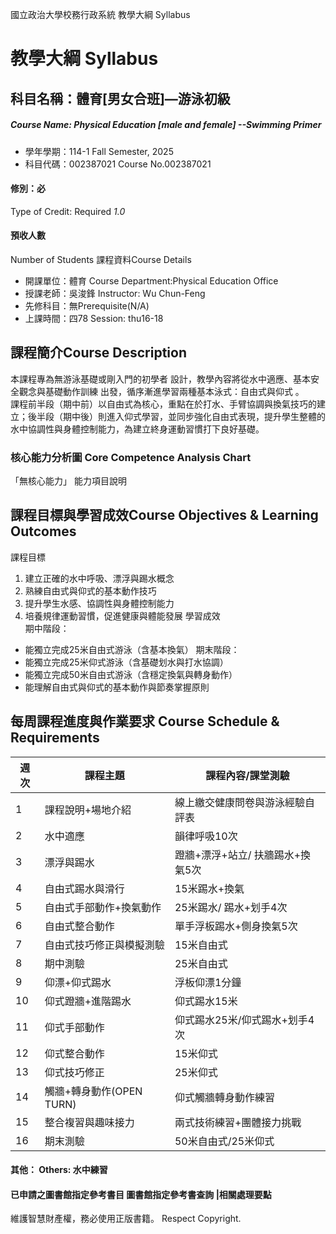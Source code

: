 國立政治大學校務行政系統 教學大綱 Syllabus
# 教學大綱 Syllabus
##  科目名稱：體育[男女合班]—游泳初級
#####  Course Name: Physical Education [male and female] --Swimming Primer
  * 學年學期：114-1 Fall Semester, 2025 
  * 科目代碼：002387021 Course No.002387021
#### 修別：必
Type of Credit: Required 
_1.0_
#### 預收人數
Number of Students
課程資料Course Details
  * 開課單位：體育 Course Department:Physical Education Office 
  * 授課老師：吳浚鋒 Instructor: Wu Chun-Feng 
  * 先修科目：無Prerequisite(N/A)
  * 上課時間：四78 Session: thu16-18
##  課程簡介Course Description
本課程專為無游泳基礎或剛入門的初學者 設計，教學內容將從水中適應、基本安全觀念與基礎動作訓練 出發，循序漸進學習兩種基本泳式：自由式與仰式 。  
課程前半段（期中前）以自由式為核心，重點在於打水、手臂協調與換氣技巧的建立；後半段（期中後）則進入仰式學習，並同步強化自由式表現，提升學生整體的水中協調性與身體控制能力，為建立終身運動習慣打下良好基礎。
###  核心能力分析圖 Core Competence Analysis Chart
「無核心能力」 
能力項目說明
##  課程目標與學習成效Course Objectives & Learning Outcomes 
課程目標
  1. 建立正確的水中呼吸、漂浮與踢水概念
  2. 熟練自由式與仰式的基本動作技巧
  3. 提升學生水感、協調性與身體控制能力
  4. 培養規律運動習慣，促進健康與體能發展
學習成效  
期中階段：
  * 能獨立完成25米自由式游泳（含基本換氣）
期末階段：
  * 能獨立完成25米仰式游泳（含基礎划水與打水協調）
  * 能獨立完成50米自由式游泳（含穩定換氣與轉身動作）
  * 能理解自由式與仰式的基本動作與節奏掌握原則
##  每周課程進度與作業要求 Course Schedule & Requirements
週次 |  課程主題 |  課程內容/課堂測驗  
---|---|---  
1 |  課程說明+場地介紹 |  線上繳交健康問卷與游泳經驗自評表  
2 |  水中適應 |  韻律呼吸10次  
3 |  漂浮與踢水 |  蹬牆+漂浮+站立/ 扶牆踢水+換氣5次  
4 |  自由式踢水與滑行 |  15米踢水+換氣  
5 |  自由式手部動作+換氣動作 |  25米踢水/ 踢水+划手4次  
6 |  自由式整合動作 |  單手浮板踢水+側身換氣5次  
7 |  自由式技巧修正與模擬測驗 |  15米自由式  
8 |  期中測驗 |  25米自由式  
9 |  仰漂+仰式踢水 |  浮板仰漂1分鐘  
10 |  仰式蹬牆+進階踢水 |  仰式踢水15米  
11 |  仰式手部動作 |  仰式踢水25米/仰式踢水+划手4次  
12 |  仰式整合動作 |  15米仰式  
13 |  仰式技巧修正 |  25米仰式  
14 |  觸牆+轉身動作(OPEN TURN) |  仰式觸牆轉身動作練習  
15 |  整合複習與趣味接力 |  兩式技術練習+團體接力挑戰  
16 |  期末測驗 |  50米自由式/25米仰式  
####  其他： Others: 水中練習 
####  已申請之圖書館指定參考書目  圖書館指定參考書查詢 |相關處理要點
維護智慧財產權，務必使用正版書籍。 Respect Copyright.